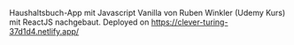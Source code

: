Haushaltsbuch-App mit Javascript Vanilla von Ruben Winkler (Udemy Kurs) mit ReactJS nachgebaut.
 Deployed on https://clever-turing-37d1d4.netlify.app/
